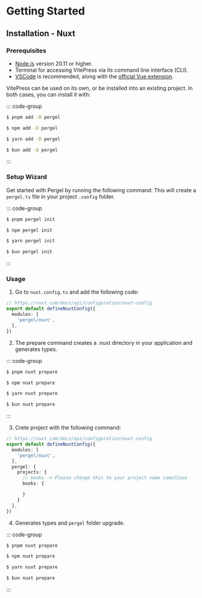# Getting Started

## Installation - Nuxt

### Prerequisites

- [Node.js](https://nodejs.org/) version 20.11 or higher.
- Terminal for accessing VitePress via its command line interface (CLI).
- [VSCode](https://code.visualstudio.com/) is recommended, along with the [official Vue extension](https://marketplace.visualstudio.com/items?itemName=Vue.volar).

VitePress can be used on its own, or be installed into an existing project. In both cases, you can install it with:

::: code-group

```sh [pnpm]
$ pnpm add -D pergel
```

```sh [npm]
$ npm add -D pergel
```

```sh [yarn]
$ yarn add -D pergel
```

```sh [bun]
$ bun add -D pergel
```

:::


### Setup Wizard

Get started with Pergel by running the following command: 
This will create a `pergel.ts` file in your project `.config` folder.

::: code-group

```sh [pnpm]
$ pnpm pergel init
```

```sh [npm]
$ npm pergel init
```

```sh [yarn]
$ yarn pergel init
```

```sh [bun]
$ bun pergel init
```

:::


### Usage

1. Go to `nuxt.config.ts` and add the following code:

```ts [nuxt.config.ts] {4}
// https://nuxt.com/docs/api/configuration/nuxt-config
export default defineNuxtConfig({
  modules: [
    'pergel/nuxt',
  ],
})
```

2. The prepare command creates a .nuxt directory in your application and generates types.

::: code-group

```sh [pnpm]
$ pnpm nuxt prepare
```

```sh [npm]
$ npm nuxt prepare
```

```sh [yarn]
$ yarn nuxt prepare
```

```sh [bun]
$ bun nuxt prepare
```

:::

3. Crete project with the following command:


```ts [nuxt.config.ts] {6-13}
// https://nuxt.com/docs/api/configuration/nuxt-config
export default defineNuxtConfig({
  modules: [
    'pergel/nuxt',
  ],
  pergel: {
    projects: {
      // books -> Please change this to your project name camelCase
      books: {

      }
    }
  },
})
```

4. Generates types and `pergel` folder upgrade.


::: code-group

```sh [pnpm]
$ pnpm nuxt prepare
```

```sh [npm]
$ npm nuxt prepare
```

```sh [yarn]
$ yarn nuxt prepare
```

```sh [bun]
$ bun nuxt prepare
```

:::